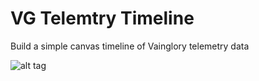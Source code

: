 # VG Telemtry Timeline
Build a simple canvas timeline of Vainglory telemetry data

![alt tag](https://github.com/dimxasnewfrozen/VG-Telemtry-Timeline/blob/master/img/VGTelemetryTimeline-2.gif)